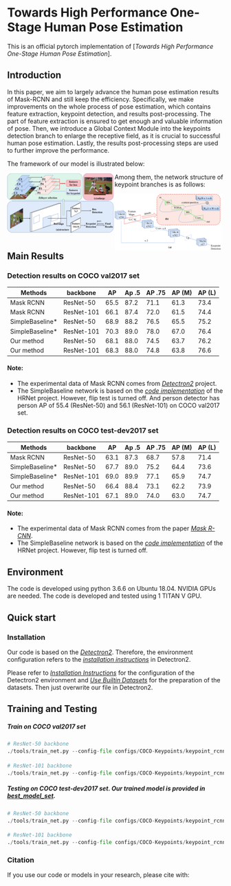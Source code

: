 # Towards High Performance One-Stage Human Pose Estimation
This is an official pytorch implementation of [*Towards High Performance One-Stage Human Pose Estimation*]. 

## Introduction
In this paper, we aim to largely advance the human pose estimation results of Mask-RCNN and still keep the efficiency. Specifically, we make improvements on the whole process of pose estimation, which contains feature extraction, keypoint detection, and results post-processing. The part of feature extraction is ensured to get enough and valuable information of pose. Then, we introduce a Global Context Module into the keypoints detection branch to enlarge the receptive field, as it is crucial to successful human pose estimation. Lastly, the results post-processing steps are used to further improve the performance. 

The framework of our model is illustrated below:

<img src="/fig/structure.png" style="zoom: 50%;float:left;width: 500px" />

Among them, the network structure of keypoint branches is as follows:

<img src="/fig/network.png" style="zoom: 50%;float:left;width: 500px" />

## Main Results

### Detection results on COCO val2017 set

|       Methods       |  backbone  |  AP  | Ap  .5 | AP .75 | AP (M) | AP (L) |
|---------------------|------------|------|--------|--------|--------|--------|
|      Mask RCNN      | ResNet-50  | 65.5 |  87.2  |  71.1  |  61.3  |  73.4  |
|      Mask RCNN      | ResNet-101 | 66.1 |  87.4  |  72.0  |  61.5  |  74.4  |
|   SimpleBaseline*   | ResNet-50  | 68.9 |  88.2  |  76.5  |  65.5  |  75.2  |
|   SimpleBaseline*   | ResNet-101 | 70.3 |  89.0  |  78.0  |  67.0  |  76.4  |
|     Our method      | ResNet-50  | 68.1 |  88.0  |  74.5  |  63.7  |  76.2  |
|     Our method      | ResNet-101 | 68.3 |  88.0  |  74.8  |  63.8  |  76.6  |

#### Note:
- The experimental data of Mask RCNN comes from [*Detectron2*](https://github.com/facebookresearch/detectron2) project.
- The SimpleBaseline network is based on the [*code implementation*](https://github.com/leoxiaobin/deep-high-resolution-net.pytorch) of the HRNet project. However, flip test is turned off. And person detector has person AP of 55.4 (ResNet-50) and 56.1 (ResNet-101) on COCO val2017 set.

### Detection results on COCO test-dev2017 set

|       Methods       |  backbone  |  AP  | Ap  .5 | AP .75 | AP (M) | AP (L) |
|---------------------|------------|------|--------|--------|--------|--------|
|      Mask RCNN      | ResNet-50  | 63.1 |  87.3  |  68.7  |  57.8  |  71.4  |
|   SimpleBaseline*   | ResNet-50  | 67.7 |  89.0  |  75.2  |  64.4  |  73.6  |
|   SimpleBaseline*   | ResNet-101 | 69.0 |  89.9  |  77.1  |  65.9  |  74.7  |
|     Our method      | ResNet-50  | 66.4 |  88.4  |  73.1  |  62.2  |  73.9  |
|     Our method      | ResNet-101 | 67.1 |  89.0  |  74.0  |  63.0  |  74.7  |


#### Note:
- The experimental data of Mask RCNN comes from the paper [*Mask R-CNN*](https://arxiv.org/abs/1703.06870).
- The SimpleBaseline network is based on the [*code implementation*](https://github.com/leoxiaobin/deep-high-resolution-net.pytorch) of the HRNet project. However, flip test is turned off.

## Environment

The code is developed using python 3.6.6 on Ubuntu 18.04. NVIDIA GPUs are needed. The code is developed and tested using 1 TITAN V GPU.

## Quick start

### Installation

Our code is based on the [*Detectron2*](https://github.com/facebookresearch/detectron2). Therefore, the environment configuration refers to the [*installation instructions*](https://detectron2.readthedocs.io/en/latest/tutorials/install.html) in Detectron2.

Please refer to [*Installation Instructions*](https://detectron2.readthedocs.io/en/latest/tutorials/install.html) for the configuration of the Detectron2 environment and [*Use Builtin Datasets*](https://detectron2.readthedocs.io/en/latest/tutorials/builtin_datasets.html) for the preparation of the datasets. Then just overwrite our file in Detectron2.

## Training and Testing 

##### Train on COCO val2017 set

```python
# ResNet-50 backbone
./tools/train_net.py --config-file configs/COCO-Keypoints/keypoint_rcnn_R_50_FPN_3x.yaml --num-gpus 1 SOLVER.IMS_PER_BATCH 2 SOLVER.BASE_LR 0.0025 SOLVER.MAX_ITER 2160000 SOLVER.STEPS 1680000,2000000

# ResNet-101 backbone
./tools/train_net.py --config-file configs/COCO-Keypoints/keypoint_rcnn_R_101_FPN_3x.yaml --num-gpus 1 SOLVER.IMS_PER_BATCH 2 SOLVER.BASE_LR 0.0025 SOLVER.MAX_ITER 2160000 SOLVER.STEPS 1680000,2000000
```

##### Testing on COCO test-dev2017 set. Our trained model is provided in [best_model_set](https://pan.baidu.com/s/1afpCHab3f6Qj_1ETPfDKEw?pwd=2hub).

```python
# ResNet-50 backbone
./tools/train_net.py --config-file configs/COCO-Keypoints/keypoint_rcnn_R_50_FPN_3x.yaml --eval_only --num-gpus 1 MODEL.WEIGHTS /best_model_set/model_r50.pth

# ResNet-101 backbone
./tools/train_net.py --config-file configs/COCO-Keypoints/keypoint_rcnn_R_101_FPN_3x.yaml --eval_only --num-gpus 1 MODEL.WEIGHTS /best_model_set/model_r101.pth
```

### Citation

If you use our code or models in your research, please cite with:

```

```
